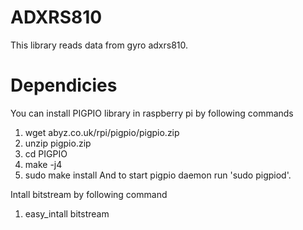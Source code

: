 # ADXRS810
This library reads data from gyro adxrs810.

# Dependicies 
You can install PIGPIO library in raspberry pi by following commands
1. wget abyz.co.uk/rpi/pigpio/pigpio.zip
2. unzip pigpio.zip
3. cd PIGPIO
4. make -j4
5. sudo make install
And to start pigpio daemon run 'sudo pigpiod'.

Intall bitstream by following command
1. easy_intall bitstream

